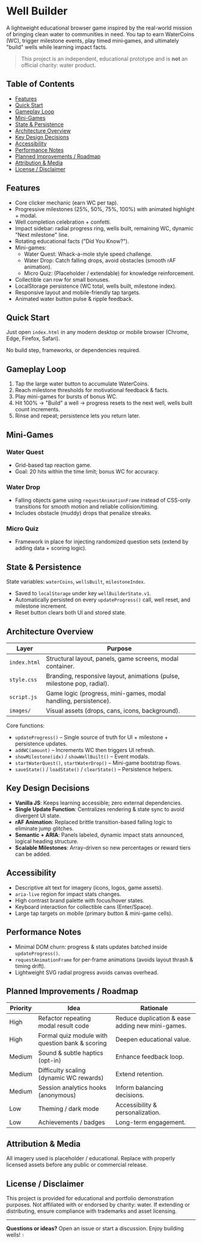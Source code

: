 # Well Builder

A lightweight educational browser game inspired by the real-world mission of bringing clean water to communities in need. You tap to earn WaterCoins (WC), trigger milestone events, play timed mini‑games, and ultimately "build" wells while learning impact facts.

> This project is an independent, educational prototype and is **not** an official charity: water product.

## Table of Contents
- [Features](#features)
- [Quick Start](#quick-start)
- [Gameplay Loop](#gameplay-loop)
- [Mini-Games](#mini-games)
- [State & Persistence](#state--persistence)
- [Architecture Overview](#architecture-overview)
- [Key Design Decisions](#key-design-decisions)
- [Accessibility](#accessibility)
- [Performance Notes](#performance-notes)
- [Planned Improvements / Roadmap](#planned-improvements--roadmap)
- [Attribution & Media](#attribution--media)
- [License / Disclaimer](#license--disclaimer)

## Features
- Core clicker mechanic (earn WC per tap).
- Progressive milestones (25%, 50%, 75%, 100%) with animated highlight + modal.
- Well completion celebration + confetti.
- Impact sidebar: radial progress ring, wells built, remaining WC, dynamic "Next milestone" line.
- Rotating educational facts ("Did You Know?").
- Mini-games:
  - Water Quest: Whack-a-mole style speed challenge.
  - Water Drop: Catch falling drops, avoid obstacles (smooth rAF animation).
  - Micro Quiz: (Placeholder / extendable) for knowledge reinforcement.
- Collectible can row for small bonuses.
- LocalStorage persistence (WC total, wells built, milestone index).
- Responsive layout and mobile-friendly tap targets.
- Animated water button pulse & ripple feedback.

## Quick Start
Just open `index.html` in any modern desktop or mobile browser (Chrome, Edge, Firefox, Safari).

No build step, frameworks, or dependencies required.

## Gameplay Loop
1. Tap the large water button to accumulate WaterCoins.
2. Reach milestone thresholds for motivational feedback & facts.
3. Play mini-games for bursts of bonus WC.
4. Hit 100% → "Build" a well → progress resets to the next well, wells built count increments.
5. Rinse and repeat; persistence lets you return later.

## Mini-Games
### Water Quest
- Grid-based tap reaction game.
- Goal: 20 hits within the time limit; bonus WC for accuracy.

### Water Drop
- Falling objects game using `requestAnimationFrame` instead of CSS-only transitions for smooth motion and reliable collision/timing.
- Includes obstacle (muddy) drops that penalize streaks.

### Micro Quiz
- Framework in place for injecting randomized question sets (extend by adding data + scoring logic).

## State & Persistence
State variables: `waterCoins`, `wellsBuilt`, `milestoneIndex`.
- Saved to `localStorage` under key `wellBuilderState.v1`.
- Automatically persisted on every `updateProgress()` call, well reset, and milestone increment.
- Reset button clears both UI and stored state.

## Architecture Overview
| Layer | Purpose |
|-------|---------|
| `index.html` | Structural layout, panels, game screens, modal container. |
| `style.css` | Branding, responsive layout, animations (pulse, milestone pop, radial). |
| `script.js` | Game logic (progress, mini-games, modal handling, persistence). |
| `images/` | Visual assets (drops, cans, icons, background). |

Core functions:
- `updateProgress()` – Single source of truth for UI + milestone + persistence updates.
- `addWC(amount)` – Increments WC then triggers UI refresh.
- `showMilestone(idx)` / `showWellBuilt()` – Event modals.
- `startWaterQuest()`, `startWaterDrop()` – Mini-game bootstrap flows.
- `saveState()` / `loadState()` / `clearState()` – Persistence helpers.

## Key Design Decisions
- **Vanilla JS**: Keeps learning accessible; zero external dependencies.
- **Single Update Function**: Centralizes rendering & state sync to avoid divergent UI state.
- **rAF Animation**: Replaced brittle transition-based falling logic to eliminate jump glitches.
- **Semantic + ARIA**: Panels labeled, dynamic impact stats announced, logical heading structure.
- **Scalable Milestones**: Array-driven so new percentages or reward tiers can be added.

## Accessibility
- Descriptive alt text for imagery (icons, logos, game assets).
- `aria-live` region for impact stats changes.
- High contrast brand palette with focus/hover states.
- Keyboard interaction for collectible cans (Enter/Space).
- Large tap targets on mobile (primary button & mini-game cells).

## Performance Notes
- Minimal DOM churn: progress & stats updates batched inside `updateProgress()`.
- `requestAnimationFrame` for per-frame animations (avoids layout thrash & timing drift).
- Lightweight SVG radial progress avoids canvas overhead.

## Planned Improvements / Roadmap
| Priority | Idea | Rationale |
|----------|------|-----------|
| High | Refactor repeating modal result code | Reduce duplication & ease adding new mini-games. |
| High | Formal quiz module with question bank & scoring | Deepen educational value. |
| Medium | Sound & subtle haptics (opt-in) | Enhance feedback loop. |
| Medium | Difficulty scaling (dynamic WC rewards) | Extend retention. |
| Medium | Session analytics hooks (anonymous) | Inform balancing decisions. |
| Low | Theming / dark mode | Accessibility & personalization. |
| Low | Achievements / badges | Long-term engagement. |

## Attribution & Media
All imagery used is placeholder / educational. Replace with properly licensed assets before any public or commercial release.

## License / Disclaimer
This project is provided for educational and portfolio demonstration purposes. Not affiliated with or endorsed by charity: water. If extending or distributing, ensure compliance with trademarks and asset licensing.

---
**Questions or ideas?** Open an issue or start a discussion. Enjoy building wells! 💧
